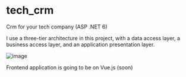 # tech_crm
Crm for your tech company (ASP .NET 6)

I use a three-tier architecture in this project, with a data access layer, a business access layer, and an application presentation layer.

![image](https://user-images.githubusercontent.com/44477986/181116650-f9301e6b-549e-4ae5-bddd-630b27d07c98.png)

Frontend application is going to be on Vue.js (soon)
